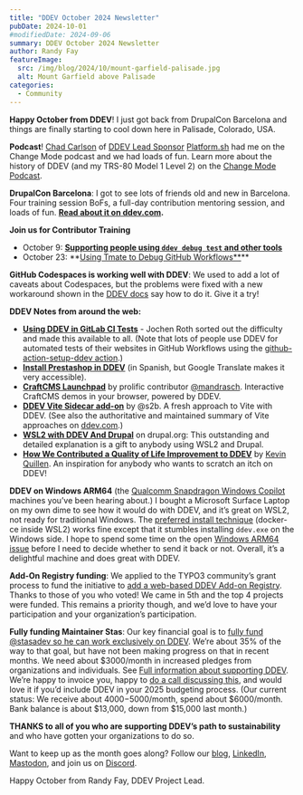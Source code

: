 ```yaml
---
title: "DDEV October 2024 Newsletter"
pubDate: 2024-10-01
#modifiedDate: 2024-09-06
summary: DDEV October 2024 Newsletter
author: Randy Fay
featureImage:
  src: /img/blog/2024/10/mount-garfield-palisade.jpg
  alt: Mount Garfield above Palisade
categories:
  - Community
---
```


**Happy October from DDEV**! I just got back from DrupalCon Barcelona and things are finally starting to cool down here in Palisade, Colorado, USA.

**Podcast**! [Chad Carlson](https://www.linkedin.com/in/chadwcarlson/) of [DDEV Lead Sponsor](https://ddev.com/blog/platform-sh-becomes-a-lead-sponsor-of-ddev/) [Platform.sh](https://Platform.sh) had me on the Change Mode podcast and we had loads of fun. Learn more about the history of DDEV (and my TRS-80 Model 1 Level 2) on the [Change Mode Podcast](https://www.podcastics.com/podcast/episode/chmod-106-code-community-and-ddev-randy-fays-journey-311577/).

**DrupalCon Barcelona**: I got to see lots of friends old and new in Barcelona. Four training session BoFs, a full-day contribution mentoring session, and loads of fun. **[Read about it on ddev.com](https://ddev.com/blog/drupalcon-barcelona-2024).**

**Join us for Contributor Training**

- October 9: **[Supporting people using `ddev debug test` and other tools](https://www.meetup.com/ddev-events/events/303503564)**
- October 23: **[Using Tmate to Debug GitHub Workflows**](https://www.meetup.com/ddev-events/events/303503674)\*\*

**GitHub Codespaces is working well with DDEV**: We used to add a lot of caveats about Codespaces, but the problems were fixed with a new workaround shown in the [DDEV docs](https://ddev.readthedocs.io/en/latest/users/install/ddev-installation/#ddev-installation-codespaces) say how to do it. Give it a try!

**DDEV Notes from around the web:**

- **[Using DDEV in GitLab CI Tests](https://ddev.com/blog/ddev-in-gitlab-ci)** - Jochen Roth sorted out the difficulty and made this available to all. (Note that lots of people use DDEV for automated tests of their websites in GitHub Workflows using the [github-action-setup-ddev action](https://github.com/ddev/github-action-setup-ddev).)
- **[Install Prestashop in DDEV](https://misterdigital.es/instalar-prestashop-en-ddev/)** (in Spanish, but Google Translate makes it very accessible).
- **[CraftCMS Launchpad](https://craftcms-launchpad.mandrasch.eu/)** by prolific contributor [@mandrasch](https://mandrasch.dev/). Interactive CraftCMS demos in your browser, powered by DDEV.
- **[DDEV Vite Sidecar add-on](https://github.com/s2b/ddev-vite-sidecar)** by @s2b. A fresh approach to Vite with DDEV. (See also the authoritative and maintained summary of Vite approaches on [ddev.com](https://ddev.com/blog/working-with-vite-in-ddev/).)
- **[WSL2 with DDEV And Drupal](https://www.drupal.org/docs/develop/local-server-setup/windows-development-environment/installing-drupal-with-ddev-in-wsl2-on-windows)** on drupal.org: This outstanding and detailed explanation is a gift to anybody using WSL2 and Drupal.
- **[How We Contributed a Quality of Life Improvement to DDEV](https://www.velir.com/ideas/2024/09/17/how-we-contributed-a-quality-of-life-improvement-to-ddev)** by [Kevin Quillen](https://kevinquillen.com/). An inspiration for anybody who wants to scratch an itch on DDEV!

**DDEV on Windows ARM64** (the [Qualcomm Snapdragon Windows Copilot](https://www.qualcomm.com/news/onq/2024/06/what-on-earth-is-a-copilot-plus-pc) machines you’ve been hearing about.) I bought a Microsoft Surface Laptop on my own dime to see how it would do with DDEV, and it’s great on WSL2, not ready for traditional Windows. The [preferred install technique](https://ddev.readthedocs.io/en/stable/users/install/ddev-installation/#windows) (docker-ce inside WSL2) works fine except that it stumbles installing `ddev.exe` on the Windows side. I hope to spend some time on the open [Windows ARM64 issue](https://github.com/ddev/ddev/issues/6344) before I need to decide whether to send it back or not. Overall, it’s a delightful machine and does great with DDEV.

**Add-On Registry funding**: We applied to the TYPO3 community’s grant process to fund the initiative to [add a web-based DDEV Add-on Registry](https://github.com/ddev/ddev/issues/6383). Thanks to those of you who voted! We came in 5th and the top 4 projects were funded. This remains a priority though, and we’d love to have your participation and your organization’s participation.

**Fully funding Maintainer Stas**: Our key financial goal is to [fully fund @stasadev so he can work exclusively on DDEV](https://ddev.com/blog/lets-fund-stas-maintainer/). We’re about 35% of the way to that goal, but have not been making progress on that in recent months. We need about $3000/month in increased pledges from organizations and individuals. See [Full information about supporting DDEV](https://github.com/sponsors/ddev). We’re happy to invoice you, happy to [do a call discussing this](https://cal.com/randyfay/30min), and would love it if you’d include DDEV in your 2025 budgeting process. (Our current status: We receive about $4000-$5000/month, spend about $6000/month. Bank balance is about $13,000, down from $15,000 last month.)

**THANKS to all of you who are supporting DDEV’s path to sustainability** and who have gotten your organizations to do so.

Want to keep up as the month goes along? Follow our [blog](https://ddev.com/blog/), [LinkedIn](https://www.linkedin.com/company/ddev-foundation), [Mastodon](https://fosstodon.org/@ddev), and join us on [Discord](https://discord.gg/5wjP76mBJD).

Happy October from Randy Fay, DDEV Project Lead.
